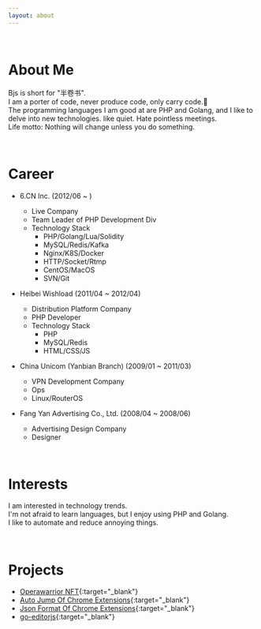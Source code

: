 ```yaml
---
layout: about 
---
```


<br/>

# About Me
Bjs is short for "半卷书".<br>
I am a porter of code, never produce code, only carry code.🤪<br>
The programming languages I am good at are PHP and Golang, and I like to delve into new technologies. like quiet. Hate pointless meetings.<br>
Life motto: Nothing will change unless you do something.

<br/>


# Career
* 6.CN Inc. (2012/06 ~ )
  * Live Company
  * Team Leader of PHP Development Div
  * Technology Stack
    * PHP/Golang/Lua/Solidity
    * MySQL/Redis/Kafka
    * Nginx/K8S/Docker
    * HTTP/Socket/Rtmp
    * CentOS/MacOS
    * SVN/Git
  
* Heibei Wishload (2011/04 ~ 2012/04)
  * Distribution Platform Company
  * PHP Developer
  * Technology Stack
    * PHP
    * MySQL/Redis
    * HTML/CSS/JS
    
* China Unicom (Yanbian Branch) (2009/01 ~ 2011/03)
  * VPN Development Company
  * Ops
  * Linux/RouterOS

* Fang Yan Advertising Co., Ltd. (2008/04 ~ 2008/06)
  * Advertising Design Company
  * Designer

<br/>

# Interests
I am interested in technology trends.<br>
I'm not afraid to learn languages, but I enjoy using PHP and Golang.<br>
I like to automate and reduce annoying things.


<br/>

# Projects
* [Operawarrior NFT](https://www.operawarrior.com/){:target="\_blank"}
* [Auto Jump Of Chrome Extensions](https://chrome.google.com/webstore/detail/autojump/mecmmnelkkedebbkiigdlneldiolodno){:target="\_blank"}
* [Json Format Of Chrome Extensions](https://chrome.google.com/webstore/detail/json-format/cacimhdphkcihjfpnpmmndgjjnnfoobm?hl=zh-CN&authuser=0){:target="\_blank"}
* [go-editorjs](https://github.com/banjuanshu/go-editorjs){:target="\_blank"}
